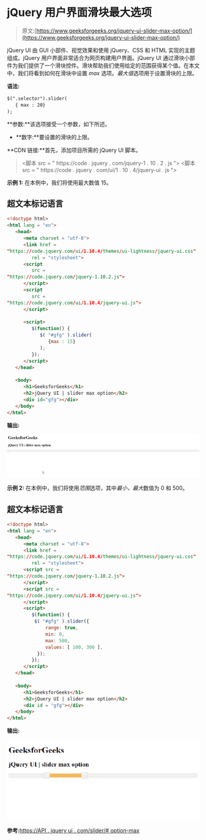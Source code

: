 # jQuery 用户界面滑块最大选项

> 原文:[https://www.geeksforgeeks.org/jquery-ui-slider-max-option/](https://www.geeksforgeeks.org/jquery-ui-slider-max-option/)

jQuery UI 由 GUI 小部件、视觉效果和使用 jQuery、CSS 和 HTML 实现的主题组成。jQuery 用户界面非常适合为网页构建用户界面。jQuery UI 通过滑块小部件为我们提供了一个滑块控件。滑块帮助我们使用给定的范围获得某个值。在本文中，我们将看到如何在滑块中设置 *max* 选项。*最大值*选项用于设置滑块的上限。

**语法:**

```html
$(".selector").slider(
   { max : 20}
);
```

**参数:**该选项接受一个参数，如下所述。

*   **数字:**要设置的滑块的上限。

**CDN 链接:**首先，添加项目所需的 jQuery UI 脚本。

> <link href="“https://code.jquery.com/ui/1.10.4/themes/ui-lightness/jquery-ui.css”" rel="“stylesheet”">
> <脚本 src = " https://code . jquery . com/jquery-1 . 10 . 2 . js "></脚本>
> <脚本 src = " https://code . jquery . com/ui/1 . 10 . 4/jquery-ui . js "></脚本>

**示例 1:** 在本例中，我们将使用最大数值 15。

## 超文本标记语言

```html
<!doctype html>
<html lang = "en">
   <head>
      <meta charset = "utf-8">
      <link href = 
"https://code.jquery.com/ui/1.10.4/themes/ui-lightness/jquery-ui.css"
         rel = "stylesheet">
      <script 
         src = 
"https://code.jquery.com/jquery-1.10.2.js">
      </script>
      <script 
         src = 
"https://code.jquery.com/ui/1.10.4/jquery-ui.js">
      </script>

      <script>
         $(function() {
            $( "#gfg" ).slider(
               {max : 15}
            );
         });
      </script>
   </head>

   <body>
      <h1>GeeksforGeeks</h1> 
      <h2>jQuery UI | slider max option</h2>
      <div id="gfg"></div>
   </body>
</html>
```

**输出:**

![](img/1f9458d43562ba00954f4aaa7cae2e5d.png)

**示例 2:** 在本例中，我们将使用*范围*选项，其中*最小，最大*数值为 0 和 500。

## 超文本标记语言

```html
<!doctype html>
<html lang = "en">
   <head>
      <meta charset = "utf-8">
      <link href = 
"https://code.jquery.com/ui/1.10.4/themes/ui-lightness/jquery-ui.css"
         rel = "stylesheet">
      <script src = 
"https://code.jquery.com/jquery-1.10.2.js">
      </script>
      <script src = 
"https://code.jquery.com/ui/1.10.4/jquery-ui.js">
      </script>
      <script>
         $(function() {
          $( "#gfg" ).slider({
              range: true,
              min: 0,
              max: 500,
              values: [ 100, 300 ],
           });
         });         
      </script>
   </head>

   <body>
      <h1>GeeksforGeeks</h1> 
      <h2>jQuery UI | slider max option</h2>
      <div id = "gfg"></div>
   </body>
</html>
```

**输出:**

![](img/c00e852363cddd0475080ad6b7b01ee6.png)

**参考:**[https://API . jquery ui . com/slider/# option-max](https://api.jqueryui.com/slider/#option-max)